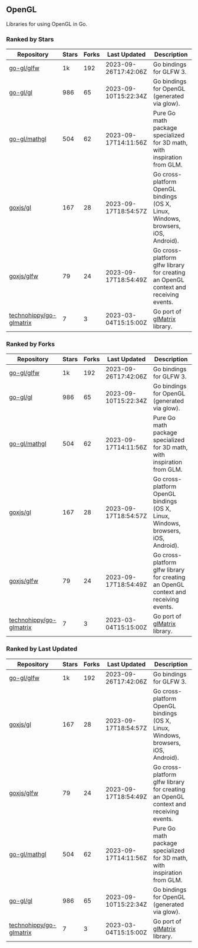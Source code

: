 ## OpenGL

Libraries for using OpenGL in Go.

### Ranked by Stars

| Repository | Stars | Forks | Last Updated | Description | 
|------------|-------|-------|--------------|-------------|
| [go-gl/glfw](https://github.com/go-gl/glfw) | 1k | 192 | 2023-09-26T17:42:06Z |  Go bindings for GLFW 3. |
| [go-gl/gl](https://github.com/go-gl/gl) | 986 | 65 | 2023-09-10T15:22:34Z |  Go bindings for OpenGL (generated via glow). |
| [go-gl/mathgl](https://github.com/go-gl/mathgl) | 504 | 62 | 2023-09-17T14:11:56Z |  Pure Go math package specialized for 3D math, with inspiration from GLM. |
| [goxjs/gl](https://github.com/goxjs/gl) | 167 | 28 | 2023-09-17T18:54:57Z |  Go cross-platform OpenGL bindings (OS X, Linux, Windows, browsers, iOS, Android). |
| [goxjs/glfw](https://github.com/goxjs/glfw) | 79 | 24 | 2023-09-17T18:54:49Z |  Go cross-platform glfw library for creating an OpenGL context and receiving events. |
| [technohippy/go-glmatrix](https://github.com/technohippy/go-glmatrix) | 7 | 3 | 2023-03-04T15:15:00Z |  Go port of [glMatrix](https://glmatrix.net/) library. |

### Ranked by Forks

| Repository | Stars | Forks | Last Updated | Description | 
|------------|-------|-------|--------------|-------------|
| [go-gl/glfw](https://github.com/go-gl/glfw) | 1k | 192 | 2023-09-26T17:42:06Z |  Go bindings for GLFW 3. |
| [go-gl/gl](https://github.com/go-gl/gl) | 986 | 65 | 2023-09-10T15:22:34Z |  Go bindings for OpenGL (generated via glow). |
| [go-gl/mathgl](https://github.com/go-gl/mathgl) | 504 | 62 | 2023-09-17T14:11:56Z |  Pure Go math package specialized for 3D math, with inspiration from GLM. |
| [goxjs/gl](https://github.com/goxjs/gl) | 167 | 28 | 2023-09-17T18:54:57Z |  Go cross-platform OpenGL bindings (OS X, Linux, Windows, browsers, iOS, Android). |
| [goxjs/glfw](https://github.com/goxjs/glfw) | 79 | 24 | 2023-09-17T18:54:49Z |  Go cross-platform glfw library for creating an OpenGL context and receiving events. |
| [technohippy/go-glmatrix](https://github.com/technohippy/go-glmatrix) | 7 | 3 | 2023-03-04T15:15:00Z |  Go port of [glMatrix](https://glmatrix.net/) library. |

### Ranked by Last Updated

| Repository | Stars | Forks | Last Updated | Description | 
|------------|-------|-------|--------------|-------------|
| [go-gl/glfw](https://github.com/go-gl/glfw) | 1k | 192 | 2023-09-26T17:42:06Z |  Go bindings for GLFW 3. |
| [goxjs/gl](https://github.com/goxjs/gl) | 167 | 28 | 2023-09-17T18:54:57Z |  Go cross-platform OpenGL bindings (OS X, Linux, Windows, browsers, iOS, Android). |
| [goxjs/glfw](https://github.com/goxjs/glfw) | 79 | 24 | 2023-09-17T18:54:49Z |  Go cross-platform glfw library for creating an OpenGL context and receiving events. |
| [go-gl/mathgl](https://github.com/go-gl/mathgl) | 504 | 62 | 2023-09-17T14:11:56Z |  Pure Go math package specialized for 3D math, with inspiration from GLM. |
| [go-gl/gl](https://github.com/go-gl/gl) | 986 | 65 | 2023-09-10T15:22:34Z |  Go bindings for OpenGL (generated via glow). |
| [technohippy/go-glmatrix](https://github.com/technohippy/go-glmatrix) | 7 | 3 | 2023-03-04T15:15:00Z |  Go port of [glMatrix](https://glmatrix.net/) library. |

